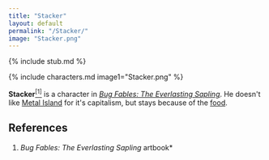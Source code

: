 ```yaml
---
title: "Stacker"
layout: default
permalink: "/Stacker/"
image: "Stacker.png"
---
```

{% include stub.md %}

{% include characters.md image1="Stacker.png" %}

**Stacker**[<sup>[1]</sup>](#references) is a character in *[Bug Fables: The Everlasting Sapling](/Bug_Fables:_The_Everlasting_Sapling)*. He doesn't like [Metal Island](/Metal_Island) for it's capitalism, but stays because of the [food](/Master_Slice).

## References
1. *Bug Fables: The Everlasting Sapling* artbook*